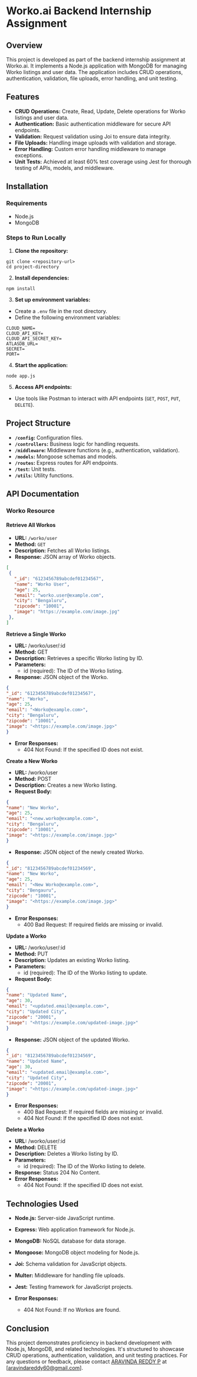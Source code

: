 # Worko.ai Backend Internship Assignment

## Overview

This project is developed as part of the backend internship assignment at Worko.ai. It implements a Node.js application with MongoDB for managing Worko listings and user data. The application includes CRUD operations, authentication, validation, file uploads, error handling, and unit testing.

## Features

- **CRUD Operations:** Create, Read, Update, Delete operations for Worko listings and user data.
- **Authentication:** Basic authentication middleware for secure API endpoints.
- **Validation:** Request validation using Joi to ensure data integrity.
- **File Uploads:** Handling image uploads with validation and storage.
- **Error Handling:** Custom error handling middleware to manage exceptions.
- **Unit Tests:** Achieved at least 60% test coverage using Jest for thorough testing of APIs, models, and middleware.

## Installation

### Requirements

- Node.js
- MongoDB

### Steps to Run Locally

1. **Clone the repository:**

```
git clone <repository-url>
cd project-directory
```


2. **Install dependencies:**

```
npm install
```


3. **Set up environment variables:**
- Create a `.env` file in the root directory.
- Define the following environment variables:

```
CLOUD_NAME=
CLOUD_API_KEY=
CLOUD_API_SECRET_KEY=
ATLASDB_URL=
SECRET=
PORT=
```

4. **Start the application:**
```
node app.js
```


5. **Access API endpoints:**
- Use tools like Postman to interact with API endpoints (`GET`, `POST`, `PUT`, `DELETE`).


## Project Structure

- **`/config`:** Configuration files.
- **`/controllers`:** Business logic for handling requests.
- **`/middleware`:** Middleware functions (e.g., authentication, validation).
- **`/models`:** Mongoose schemas and models.
- **`/routes`:** Express routes for API endpoints.
- **`/test`:** Unit tests.
- **`/utils`:** Utility functions.

## API Documentation

### Worko Resource

#### Retrieve All Workos

- **URL:** `/worko/user`
- **Method:** `GET`
- **Description:** Fetches all Worko listings.
- **Response:** JSON array of Worko objects.
```json
[
 {
   "_id": "6123456789abcdef01234567",
   "name": "Worko User",
   "age": 25,
   "email": "worko.user@example.com",
   "city": "Bengaluru",
   "zipcode": "10001",
   "image": "https://example.com/image.jpg"
 },
]
```



**Retrieve a Single Worko**

- **URL:** /worko/user/:id
- **Method:** GET
- **Description:** Retrieves a specific Worko listing by ID.
- **Parameters:**
  - id (required): The ID of the Worko listing.
- **Response:** JSON object of the Worko.

```json
{
"_id": "6123456789abcdef01234567",
"name": "Worko",
"age": 25,
"email": "<Worko@example.com>",
"city": "Bengaluru",
"zipcode": "10001",
"image": "<https://example.com/image.jpg>"
}
```

- **Error Responses:**
  - 404 Not Found: If the specified ID does not exist.

**Create a New Worko**

- **URL:** /worko/user
- **Method:** POST
- **Description:** Creates a new Worko listing.
- **Request Body:**

```json
{
"name": "New Worko",
"age": 25,
"email": "<new.worko@example.com>",
"city": "Bengaluru",
"zipcode": "10001",
"image": "<https://example.com/image.jpg>"
}
```

- **Response:** JSON object of the newly created Worko.

```json
{
"_id": "8123456789abcdef01234569",
"name": "New Worko",
"age": 25,
"email": "<New Worko@example.com>",
"city": "Bengauru",
"zipcode": "10001",
"image": "<https://example.com/image.jpg>"
}
```

- **Error Responses:**
  - 400 Bad Request: If required fields are missing or invalid.

**Update a Worko**

- **URL:** /worko/user/:id
- **Method:** PUT
- **Description:** Updates an existing Worko listing.
- **Parameters:**
  - id (required): The ID of the Worko listing to update.
- **Request Body:**

```json
{
"name": "Updated Name",
"age": 30,
"email": "<updated.email@example.com>",
"city": "Updated City",
"zipcode": "20001",
"image": "<https://example.com/updated-image.jpg>"
}
```

- **Response:** JSON object of the updated Worko.

```json
{
"_id": "8123456789abcdef01234569",
"name": "Updated Name",
"age": 30,
"email": "<updated.email@example.com>",
"city": "Updated City",
"zipcode": "20001",
"image": "<https://example.com/updated-image.jpg>"
}
```

- **Error Responses:**
  - 400 Bad Request: If required fields are missing or invalid.
  - 404 Not Found: If the specified ID does not exist.

**Delete a Worko**

- **URL:** /worko/user/:id
- **Method:** DELETE
- **Description:** Deletes a Worko listing by ID.
- **Parameters:**
  - id (required): The ID of the Worko listing to delete.
- **Response:** Status 204 No Content.
- **Error Responses:**
  - 404 Not Found: If the specified ID does not exist.


## Technologies Used

- **Node.js:** Server-side JavaScript runtime.
- **Express:** Web application framework for Node.js.

- **MongoDB:** NoSQL database for data storage.
- **Mongoose:** MongoDB object modeling for Node.js.

- **Joi:** Schema validation for JavaScript objects.

- **Multer:** Middleware for handling file uploads.

- **Jest:** Testing framework for JavaScript projects.

- **Error Responses:**
  - 404 Not Found: If no Workos are found.

## Conclusion

This project demonstrates proficiency in backend development with Node.js, MongoDB, and related technologies. It's structured to showcase CRUD operations, authentication, validation, and unit testing practices. For any questions or feedback, please contact [ARAVINDA REDDY P](https://portfolio-putluruaravindareddys-projects.vercel.app/) at [aravindareddy60@gmail.com].

